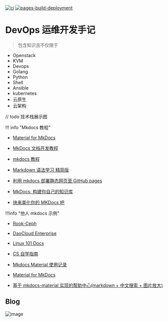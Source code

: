 [![ci](https://github.com/hujianli94/hujianli94.github.io/actions/workflows/ci.yml/badge.svg)](https://github.com/hujianli94/hujianli94.github.io/blob/main/.github/workflows/ci.yml)
[![pages-build-deployment](https://github.com/hujianli94/hujianli94.github.io/actions/workflows/pages/pages-build-deployment/badge.svg?branch=gh-pages)](https://github.com/hujianli94/hujianli94.github.io/actions/workflows/pages/pages-build-deployment)

# DevOps 运维开发手记

> 包含知识且不仅限于

- Openstack
- KVM
- Devops
- Golang
- Python
- Shell
- Ansible
- kubernetes
- 云原生
- 云架构

// todo 技术栈展示图

!!! info "Mkdocs 教程"

- [Material for MkDocs](https://squidfunk.github.io/mkdocs-material/getting-started/)

- [MkDocs 文档开发教程](https://mkdocs-like-code.readthedocs.io/zh_CN/latest/)

- [mkdocs 教程](https://emma-ssq.github.io/blog/tools/mkdocs/)

- [Markdown 语法学习 精简版](https://wcowin.work/develop/Markdown/markdown/)

- [利用 mkdocs 部署静态网页至 GitHub pages](https://segmentfault.com/a/1190000043501934?utm_source=sf-similar-article)

- [MkDocs: 构建你自己的知识库 ](https://www.cnblogs.com/brt2/p/13950073.html)

- [快来美化你的 MKDocs 吧](https://juejin.cn/post/7066641709198737416)

!!!info "他人 mkdocs 示例"

- [Rook-Ceph](https://rook.io/docs/rook/latest/Getting-Started/quickstart/#create-a-ceph-cluster)

- [DaoCloud Enterprise](https://docs.daocloud.io/dce/)

- [Linux 101 Docs](https://github.com/ustclug/Linux101-docs)

- [CS 自学指南](https://csdiy.wiki/)

- [Mkdocs Material 使用记录](https://shafish.cn/blog/mkdocs/)

- [Material for MkDocs](https://squidfunk.github.io/mkdocs-material/getting-started/)

- [基于 mkdocs-material 实现的帮助中心(markdown + 中文搜索 + 图片放大)](https://segmentfault.com/a/1190000018592279)

## Blog

![image](https://cdn.jsdelivr.net/gh/hujianli94/Picgo-atlas@main/img/image.q8ohq9o157k.png)
